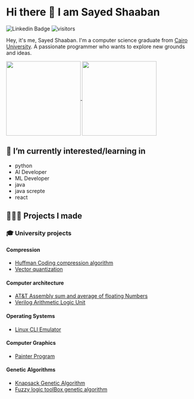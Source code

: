 # Hi there 👋 I am Sayed Shaaban

![Linkedin Badge](https://img.shields.io/badge/-Abdallah_Ellethy-blue?style=flat-square&logo=Linkedin&logoColor=white&link=https://www.linkedin.com/in/ellethy)
![visitors](https://visitor-badge.laobi.icu/badge?page_id=abdallah-ellethy-536a72224.abdallah-ellethy-536a72224)

Hey, it's me, Sayed Shaaban. I'm a computer science graduate from [Cairo University](https://cu.edu.eg/Home). A passionate programmer who wants to explore new grounds and ideas.

<a href="#">
  <img height=200 align="center" src="https://github-readme-stats.vercel.app/api?username=sayed-20190254&show_icons=true&include_all_commits=true&title_color=fff&icon_color=f9f9f9&text_color=9f9f9f&bg_color=151515" />
</a>
<a href="#">
  <img height=200 align="center" src="https://github-readme-stats.vercel.app/api/top-langs?username=sayed-20190254&layout=compact&title_color=fff&icon_color=f9f9f9&text_color=9f9f9f&bg_color=151515&size_weight=0.5&count_weight=0.5" />
</a>

## 🌱 I’m currently interested/learning in

- python
- AI Developer
- ML Developer
- java
- java screpte
- react

## 👨🏻‍💻 Projects I made

### 🎓 University projects

#### Compression

- [Huffman Coding compression algorithm](https://github.com/Abdallah-Mohamedo-Eid-Hassan20190330/Huffman_coding)
- [Vector quantization](https://github.com/Abdallah-Mohamedo-Eid-Hassan20190330/vector-quantization)

#### Computer architecture

- [AT&T Assembly sum and average of floating Numbers](https://github.com/Abdallah-Mohamedo-Eid-Hassan20190330/AT_T-Assembly-adding-floatNumbers)
- [Verilog Arithmetic Logic Unit](https://github.com/Abdallah-Mohamedo-Eid-Hassan20190330/Arithmetic-logic-unit)

#### Operating Systems

- [Linux CLI Emulator](https://github.com/Abdallah-Mohamedo-Eid-Hassan20190330/Linux-CLI-Emulator)

#### Computer Graphics 

- [Painter Program](https://github.com/Abdallah-Mohamedo-Eid-Hassan20190330/painter-program)

#### Genetic Algorithms

- [Knapsack Genetic Algorithm](https://github.com/Abdallah-Mohamedo-Eid-Hassan20190330/Knapsack_GeneticAlgorithm)
- [Fuzzy logic toolBox genetic algorithm](https://github.com/Abdallah-Mohamedo-Eid-Hassan20190330/Fuzzy_logic_toolBox_genetic_algorithm)

